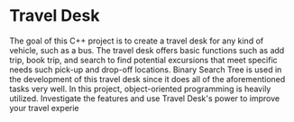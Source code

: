 # Travel Desk
The goal of this C++ project is to create a travel desk for any kind of vehicle, such as a bus. The travel desk offers basic functions such as add trip, book trip, and search to find potential excursions that meet specific needs such pick-up and drop-off locations. Binary Search Tree is used in the development of this travel desk since it does all of the aforementioned tasks very well. In this project, object-oriented programming is heavily utilized. Investigate the features and use Travel Desk's power to improve your travel experie
